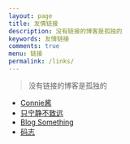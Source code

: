 ```yaml
---
layout: page
title: 友情链接
description: 没有链接的博客是孤独的
keywords: 友情链接
comments: true
menu: 链接
permalink: /links/
---
```


> 没有链接的博客是孤独的

* [Connie酱](http://biedan.org)
* [只宁静不致远](http://zxning.github.io/)
* [Blog Something](http://chenxiaoyoyo.github.io)
* [码志](http://mazhuang.org)
